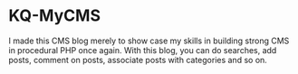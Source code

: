 # KQ-MyCMS
I made this CMS blog merely to show case my skills in building strong CMS in procedural PHP once again.
With this blog, you can do searches, add posts, comment on posts, associate posts with categories and so on.
